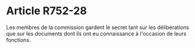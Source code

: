 # Article R752-28

Les membres de la commission gardent le secret tant sur les délibérations que sur les documents dont ils ont eu connaissance à l'occasion de leurs fonctions.